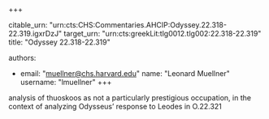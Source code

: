 +++


citable_urn: "urn:cts:CHS:Commentaries.AHCIP:Odyssey.22.318-22.319.igxrDzJ"
target_urn: "urn:cts:greekLit:tlg0012.tlg002:22.318-22.319"
title: "Odyssey 22.318-22.319"

authors:
- email: "muellner@chs.harvard.edu"
  name: "Leonard Muellner"
  username: "lmuellner"
+++

<p>analysis of thuoskoos as not a particularly prestigious occupation, in the context of analyzing Odysseus’ response to Leodes in O.22.321</p>